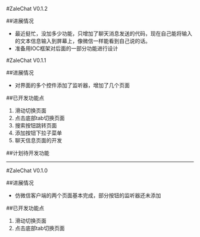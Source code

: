 #ZaleChat V0.1.2

##进展情况
- 最近挺忙，没加多少功能，只增加了聊天消息发送的代码，现在自己能将输入的文本信息输入到屏幕上，像微信一样能看到自己说的话。
- 准备用IOC框架对后面的一部分功能进行设计

#ZaleChat V0.1.1

##进展情况
- 对界面的多个控件添加了监听器，增加了几个页面

##已开发功能点
1. 滑动切换页面
2. 点击底部tab切换页面
3. 搜索按钮跳转页面
4. 添加按钮下拉子菜单
5. 聊天信息页面的开发

##计划待开发功能

---

#ZaleChat V0.1.0

##进展情况
- 仿微信客户端的两个页面基本完成，部分按钮的监听器还未添加

##已开发功能点
1. 滑动切换页面
2. 点击底部tab切换页面






